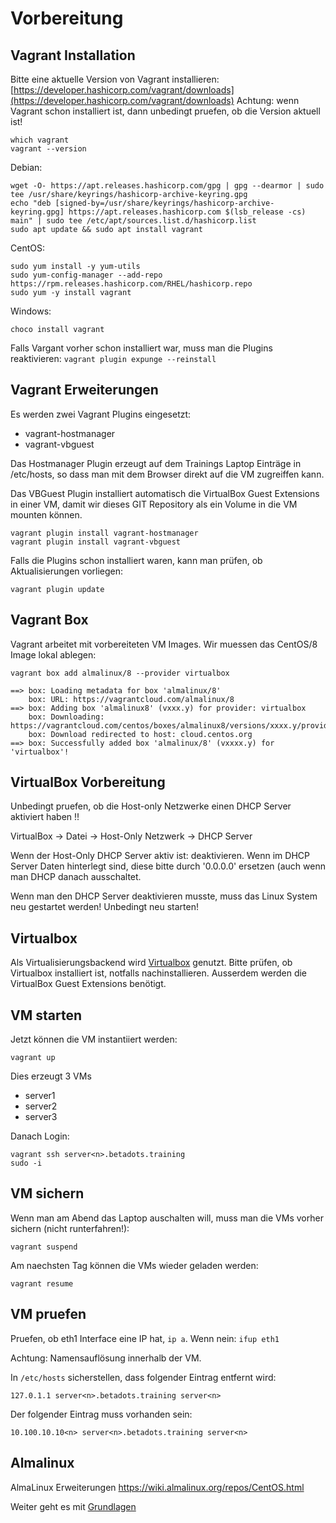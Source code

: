 # Vorbereitung

## Vagrant Installation

Bitte eine aktuelle Version von Vagrant installieren: [https://developer.hashicorp.com/vagrant/downloads](https://developer.hashicorp.com/vagrant/downloads)
Achtung: wenn Vagrant schon installiert ist, dann unbedingt pruefen, ob die Version aktuell ist!

    which vagrant
    vagrant --version

Debian:

    wget -O- https://apt.releases.hashicorp.com/gpg | gpg --dearmor | sudo tee /usr/share/keyrings/hashicorp-archive-keyring.gpg
    echo "deb [signed-by=/usr/share/keyrings/hashicorp-archive-keyring.gpg] https://apt.releases.hashicorp.com $(lsb_release -cs) main" | sudo tee /etc/apt/sources.list.d/hashicorp.list
    sudo apt update && sudo apt install vagrant

CentOS:

    sudo yum install -y yum-utils
    sudo yum-config-manager --add-repo https://rpm.releases.hashicorp.com/RHEL/hashicorp.repo
    sudo yum -y install vagrant

Windows:

    choco install vagrant

Falls Vargant vorher schon installiert war, muss man die Plugins reaktivieren: `vagrant plugin expunge --reinstall`

## Vagrant Erweiterungen

Es werden zwei Vagrant Plugins eingesetzt:

- vagrant-hostmanager
- vagrant-vbguest

Das Hostmanager Plugin erzeugt auf dem Trainings Laptop Einträge in /etc/hosts, so dass man mit dem Browser direkt auf die VM zugreiffen kann.

Das VBGuest Plugin installiert automatisch die VirtualBox Guest Extensions in einer VM, damit wir dieses GIT Repository als ein Volume in die VM mounten können.

    vagrant plugin install vagrant-hostmanager
    vagrant plugin install vagrant-vbguest

Falls die Plugins schon installiert waren, kann man prüfen, ob Aktualisierungen vorliegen:

    vagrant plugin update

## Vagrant Box

Vagrant arbeitet mit vorbereiteten VM Images. Wir muessen das CentOS/8 Image lokal ablegen:

    vagrant box add almalinux/8 --provider virtualbox

    ==> box: Loading metadata for box 'almalinux/8'
        box: URL: https://vagrantcloud.com/almalinux/8
    ==> box: Adding box 'almalinux8' (vxxx.y) for provider: virtualbox
        box: Downloading: https://vagrantcloud.com/centos/boxes/almalinux8/versions/xxxx.y/providers/virtualbox.box
        box: Download redirected to host: cloud.centos.org
    ==> box: Successfully added box 'almalinux/8' (vxxxx.y) for 'virtualbox'!

## VirtualBox Vorbereitung

Unbedingt pruefen, ob die Host-only Netzwerke einen DHCP Server aktiviert haben !!

VirtualBox -> Datei -> Host-Only Netzwerk -> DHCP Server

Wenn der Host-Only DHCP Server aktiv ist: deaktivieren.
Wenn im DHCP Server Daten hinterlegt sind, diese bitte durch '0.0.0.0' ersetzen (auch wenn man DHCP danach ausschaltet.

Wenn man den DHCP Server deaktivieren musste, muss das Linux System neu gestartet werden! Unbedingt neu starten!

## Virtualbox

Als Virtualisierungsbackend wird [Virtualbox](https://virtualbox.org) genutzt.
Bitte prüfen, ob Virtualbox installiert ist, notfalls nachinstallieren.
Ausserdem werden die VirtualBox Guest Extensions benötigt.

## VM starten

Jetzt können die VM instantiiert werden:

    vagrant up

Dies erzeugt 3 VMs

- server1
- server2
- server3

Danach Login:

    vagrant ssh server<n>.betadots.training
    sudo -i

## VM sichern

Wenn man am Abend das Laptop auschalten will, muss man die VMs vorher sichern (nicht runterfahren!):

    vagrant suspend

Am naechsten Tag können die VMs wieder geladen werden:

    vagrant resume

## VM pruefen

Pruefen, ob eth1 Interface eine IP hat, `ip a`. Wenn nein: `ifup eth1`

Achtung: Namensauflösung innerhalb der VM.

In `/etc/hosts` sicherstellen, dass folgender Eintrag entfernt wird:

    127.0.1.1 server<n>.betadots.training server<n>

Der folgender Eintrag muss vorhanden sein:

    10.100.10.10<n> server<n>.betadots.training server<n>

## Almalinux

AlmaLinux Erweiterungen <https://wiki.almalinux.org/repos/CentOS.html>

Weiter geht es mit [Grundlagen](../01_Grundlagen)
